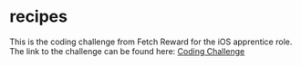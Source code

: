 # recipes
This is the coding challenge from Fetch Reward for the iOS apprentice role. The link to the challenge can be found here: [Coding Challenge](https://fetch-hiring.s3.amazonaws.com/iOS+coding+exercise.pdf)
